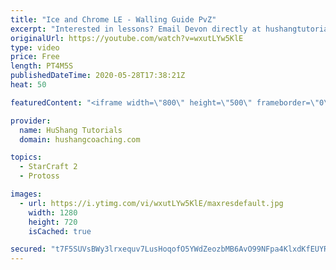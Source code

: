 ```yaml
---
title: "Ice and Chrome LE - Walling Guide PvZ"
excerpt: "Interested in lessons? Email Devon directly at hushangtutorials@outlook.com ------------------------------------------------------------------------------------------------------- Want to support HuShang Tutorials directly? Patreon is a website where you can contribute a monthly donation that will help"
originalUrl: https://youtube.com/watch?v=wxutLYw5KlE
type: video
price: Free
length: PT4M5S
publishedDateTime: 2020-05-28T17:38:21Z
heat: 50

featuredContent: "<iframe width=\"800\" height=\"500\" frameborder=\"0\" src=\"https://www.youtube.com/embed/wxutLYw5KlE\" allow=\"accelerometer; autoplay; encrypted-media; gyroscope; picture-in-picture\" allowfullscreen></iframe>"

provider:
  name: HuShang Tutorials
  domain: hushangcoaching.com

topics:
  - StarCraft 2
  - Protoss

images:
  - url: https://i.ytimg.com/vi/wxutLYw5KlE/maxresdefault.jpg
    width: 1280
    height: 720
    isCached: true

secured: "t7F5SUVsBWy3lrxequv7LusHoqofO5YWdZeozbMB6AvO99NFpa4KlxdKfEUYRPfx0Wb32bYS6Izz9aMlTTPKEy14LPnvttrLkyYRe3oKhwOVnLhsGwPXK93uFB/1u4gcJTVM4Ck9D0EITfSONxe1FuWcEi0IjRsKTOJMwyUEBteI1dWxQ93SpB9KeEEYJ+hU0COcVexJ/AB6dlmCnbHj/U0/g25rmVT9u6T+PEaPd3AMBMLruJ9UyO+ppFaA7Obo7o3v3JFK43v9MSpmIjEtd3pUQ8VRYoC/8Lo6kDW0EYewQiQHWDqpJlpfarQjDSXJIsSdtMR9+eJYHuIIoBSr4Dl2bI9cYsLqgHt9pi50W7fXIGQ7krtKHmR+xyLUbI2+J2X/W1iRHcFFHjI612y1gmchb17FYtbmA2SuhBX7F5Y=;YuE0np89P+qJdaE0WditXQ=="
---
```


